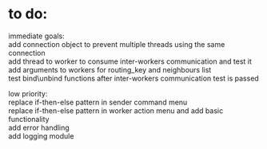 # to do:


immediate goals:  
add connection object to prevent multiple threads using the same connection  
add thread to worker to consume inter-workers communication and test it 
add arguments to workers for routing_key and neighbours list  
test bind\unbind functions after inter-workers communication test is passed  

low priority:  
replace if-then-else pattern in sender command menu  
replace if-then-else pattern in worker action menu and add basic functionality  
add error handling  
add logging module  
